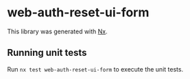 # web-auth-reset-ui-form

This library was generated with [Nx](https://nx.dev).

## Running unit tests

Run `nx test web-auth-reset-ui-form` to execute the unit tests.
